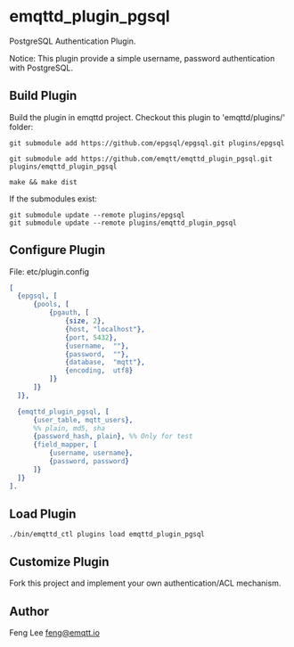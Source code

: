 
# emqttd_plugin_pgsql

PostgreSQL Authentication Plugin.

Notice: This plugin provide a simple username, password authentication with PostgreSQL. 


## Build Plugin

Build the plugin in emqttd project. Checkout this plugin to 'emqttd/plugins/' folder:

```
git submodule add https://github.com/epgsql/epgsql.git plugins/epgsql

git submodule add https://github.com/emqtt/emqttd_plugin_pgsql.git plugins/emqttd_plugin_pgsql

make && make dist
```

If the submodules exist:

```
git submodule update --remote plugins/epgsql
git submodule update --remote plugins/emqttd_plugin_pgsql
```

## Configure Plugin

File: etc/plugin.config

```erlang
[
  {epgsql, [
      {pools, [
          {pgauth, [
              {size, 2},
              {host, "localhost"},
              {port, 5432},
              {username,  ""},
              {password,  ""},
              {database,  "mqtt"},
              {encoding,  utf8}
          ]}
      ]}
  ]},

  {emqttd_plugin_pgsql, [
      {user_table, mqtt_users},
      %% plain, md5, sha
      {password_hash, plain}, %% Only for test
      {field_mapper, [
          {username, username},
          {password, password}
      ]}
  ]}
].
```

## Load Plugin

```
./bin/emqttd_ctl plugins load emqttd_plugin_pgsql
```

## Customize Plugin

Fork this project and implement your own authentication/ACL mechanism.

## Author 

Feng Lee <feng@emqtt.io>


